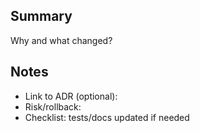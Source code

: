 ## Summary
Why and what changed?

## Notes
- Link to ADR (optional): 
- Risk/rollback: 
- Checklist: tests/docs updated if needed

